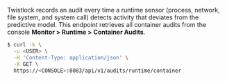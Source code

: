 Twistlock records an audit every time a runtime sensor (process, network, file system, and system call) detects activity that deviates from the predictive model.
This endpoint retrieves all container audits from the console **Monitor > Runtime > Container Audits**.

```bash
$ curl -k \
  -u <USER> \
  -H 'Content-Type: application/json' \
  -X GET \
  https://<CONSOLE>:8083/api/v1/audits/runtime/container
```
